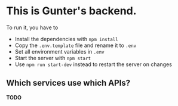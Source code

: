 # This is Gunter's backend.

To run it, you have to

- Install the dependencies with `npm install`
- Copy the `.env.template` file and rename it to `.env`
- Set all environment variables in `.env`
- Start the server with `npm start`
- Use `npm run start-dev` instead to restart the server on changes

## Which services use which APIs?

**TODO**
